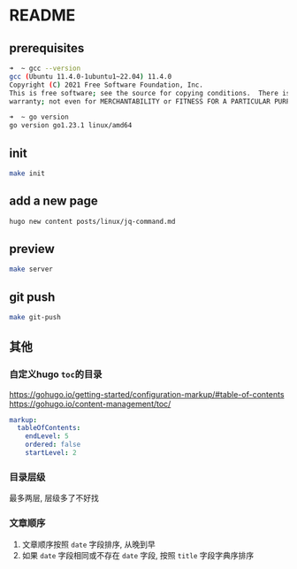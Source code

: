 # README

## prerequisites

```bash
➜  ~ gcc --version
gcc (Ubuntu 11.4.0-1ubuntu1~22.04) 11.4.0
Copyright (C) 2021 Free Software Foundation, Inc.
This is free software; see the source for copying conditions.  There is NO
warranty; not even for MERCHANTABILITY or FITNESS FOR A PARTICULAR PURPOSE.

➜  ~ go version
go version go1.23.1 linux/amd64
```

## init

```bash
make init
```

## add a new page

```bash
hugo new content posts/linux/jq-command.md
```

## preview

```bash
make server
```

## git push

```bash
make git-push
```

## 其他

### 自定义hugo `toc`的目录

https://gohugo.io/getting-started/configuration-markup/#table-of-contents
https://gohugo.io/content-management/toc/

```yaml
markup:
  tableOfContents:
    endLevel: 5
    ordered: false
    startLevel: 2
```

### 目录层级

最多两层, 层级多了不好找

### 文章顺序

1. 文章顺序按照 `date` 字段排序, 从晚到早
2. 如果 `date` 字段相同或不存在 `date` 字段, 按照 `title` 字段字典序排序
